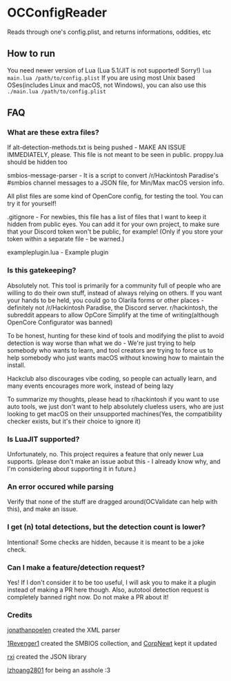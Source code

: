 # OCConfigReader

Reads through one's config.plist, and returns informations, oddities, etc

## How to run

You need newer version of Lua (Lua 5.1/JIT is not supported! Sorry!)
```lua main.lua /path/to/config.plist```
If you are using most Unix based OSes(includes Linux and macOS, not Windows), you can also use this
```./main.lua /path/to/config.plist```

## FAQ

### What are these extra files?

If alt-detection-methods.txt is being pushed - MAKE AN ISSUE IMMEDIATELY, please. This file is not meant to be seen in public.
proppy.lua should be hidden too

smbios-message-parser - It is a script to convert /r/Hackintosh Paradise's #smbios channel messages to a JSON file, for Min/Max macOS version info.

All plist files are some kind of OpenCore config, for testing the tool. You can try it for yourself!

.gitignore - For newbies, this file has a list of files that I want to keep it hidden from public eyes. You can add it for your own project, to make sure that your Discord token won't be public, for example! (Only if you store your token within a separate file - be warned.)

exampleplugin.lua - Example plugin

### Is this gatekeeping?

Absolutely not. This tool is primarily for a community full of people who are willing to do their own stuff, instead of always relying on others. If you want your hands to be held, you could go to Olarila forms or other places - definitely not /r/Hackintosh Paradise, the Discord server.
r/hackintosh, the subreddit appears to allow OpCore Simplify at the time of writing(although OpenCore Configurator was banned)

To be honest, hunting for these kind of tools and modifying the plist to avoid detection is way worse than what we do - We're just trying to help somebody who wants to learn, and tool creators are trying to force us to help somebody who just wants macOS without knowing how to maintain the install.

Hackclub also discourages vibe coding, so people can actually learn, and many events encourages more work, instead of being lazy

To summarize my thoughts, please head to r/hackintosh if you want to use auto tools, we just don't want to help absolutely clueless users, who are just looking to get macOS on their unsupported machines(Yes, the compatibility checker exists, but it's their choice to ignore it)

### Is LuaJIT supported?

Unfortunately, no. This project requires a feature that only newer Lua supports. (please don't make an issue aobut this - I already know why, and I'm considering about supporting it in future.)

### An error occured while parsing

Verify that none of the stuff are dragged around(OCValidate can help with this), and make an issue.

### I get (n) total detections, but the detection count is lower?

Intentional! Some checks are hidden, because it is meant to be a joke check.

### Can I make a feature/detection request?

Yes! If I don't consider it to be too useful, I will ask you to make it a plugin instead of making a PR here though.
Also, autotool detection request is completely banned right now. Do not make a PR about it!

### Credits

[jonathanpoelen](https://github.com/jonathanpoelen) created the XML parser

[1Revenger1](https://github.com/1revenger1) created the SMBIOS collection, and [CorpNewt](https://github.com/corpnewt) kept it updated

[rxi](https://github.com/rxi) created the JSON library

[lzhoang2801](https://github.com/lzhoang2801) for being an asshole :3
